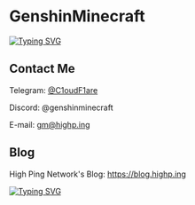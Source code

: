# GenshinMinecraft

[![Typing SVG](https://readme-typing-svg.herokuapp.com?font=Agbalumo&pause=1000&random=false&width=435&lines=Hi%2C+There+is+GenshinMinecraft)](https://git.io/typing-svg)

## Contact Me

Telegram: [@C1oudF1are](https://t.me/c1oudf1are)

Discord: @genshinminecraft

E-mail: gm@highp.ing

## Blog
High Ping Network's Blog: <https://blog.highp.ing>

[![Typing SVG](https://readme-typing-svg.herokuapp.com?font=Pixelify+Sans&pause=1000&random=false&width=435&lines=WE+LOVE+OPEN-SOURCE+--Arduino)](https://git.io/typing-svg)
